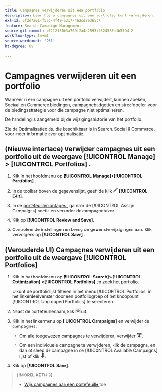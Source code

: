 ```yaml
---
title: Campagnes verwijderen uit een portfolio
description: Leer hoe u campagnes uit een portfolio kunt verwijderen.
exl-id: 5f2e7a01-f55b-4f49-a217-462cd2e365c7
feature: Search Campaign Management
source-git-commit: c721215003a769f2a4a25951f524588bdb5594f2
workflow-type: tm+mt
source-wordcount: '231'
ht-degree: 0%

---
```


# Campagnes verwijderen uit een portfolio

Wanneer u een campagne uit een portfolio verwijdert, kunnen Zoeken, Sociaal en Commerce biedingen, campagnebudgetten en streefdoelen voor de biedingsstrategie voor die campagne niet optimaliseren.

De handeling is aangemeld bij de wijzigingshistorie van het portfolio.

Zie de Optimalisatiegids, die beschikbaar is in Search, Social &amp; Commerce, voor meer informatie over optimalisatie.

## (Nieuwe interface) Verwijder campagnes uit een portfolio uit de weergave [!UICONTROL Manage] > [!UICONTROL Portfolios] .

1. Klik in het hoofdmenu op **[!UICONTROL Manage]>[!UICONTROL Portfolios]** .

1. In de toolbar boven de gegevenslijst, geeft de klik ![ ](/help/search-social-commerce/assets/edit.png " uit ") **[!UICONTROL Edit]**.

1. In de [ portefeuillemontages ](/help/search-social-commerce/beta-ui/manage/portfolios/portfolio-settings.md), ga naar de [!UICONTROL Assign Campaigns] sectie en verander de campagnetaken.

1. Klik op **[!UICONTROL Review and Save]**.

1. Controleer de instellingen en breng de gewenste wijzigingen aan. Klik vervolgens op **[!UICONTROL Save]** .

## (Verouderde UI) Campagnes verwijderen uit een portfolio uit de weergave [!UICONTROL Portfolios]

1. Klik in het hoofdmenu op **[!UICONTROL Search]> [!UICONTROL Optimization] >[!UICONTROL Portfolios]** en zoek het portfolio.

   U kunt de portfoliolijst filteren in het menu [!UICONTROL Portfolios] in het linkerdeelvenster door een portfoliogroep of het knooppunt [!UICONTROL Ungrouped Portfolios] te selecteren.

1. Naast de portefeuillenaam, klik ![ Mening/geef montagesknoop uit ](/help/search-social-commerce/assets/settings.png " Mening/geef montagesknoop ") uit.

1. Klik in het linkermenu op **[!UICONTROL Campaigns]** en verwijder de campagnes:

   * Om alle toegewezen campagnes te verwijderen, verwijder ![ alle campagnes uit portefeuille ](/help/search-social-commerce/assets/arrow-remove-all.png " alle campagnes uit portefeuille ").

   * Om een individuele campagne te verwijderen, klik de campagne, en dan of sleep de campagne in de [!UICONTROL Available Campaigns] lijst of klik ![ verwijderen campagne uit portefeuille ](/help/search-social-commerce/assets/arrow-remove.png " verwijderen campagne uit portefeuille ").

1. Klik op **[!UICONTROL Save]**.

>[!MORELIKETHIS]
>
>* [ Wijs campagnes aan een portefeuille ](/help/search-social-commerce/campaign-management/campaign-assign-to-portfolio.md) toe
